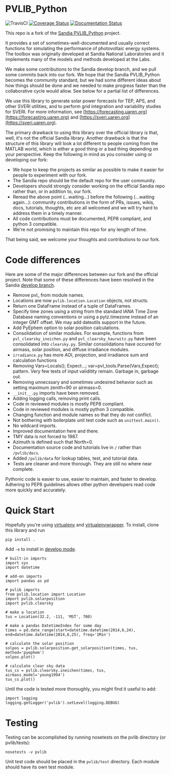 PVLIB_Python
============

![TravisCI](https://travis-ci.org/UARENForecasting/PVLIB_Python.svg)
[![Coverage Status](https://img.shields.io/coveralls/UARENForecasting/PVLIB_Python.svg)](https://coveralls.io/r/UARENForecasting/PVLIB_Python)
[![Documentation Status](https://readthedocs.org/projects/uarenforecasting-pvlib-python/badge/?version=latest)](https://readthedocs.org/projects/uarenforecasting-pvlib-python/?badge=latest)

This repo is a fork of the [Sandia PVLIB_Python](https://github.com/Sandia-Labs/PVLIB_Python) project.

It provides a set of sometimes-well-documented and usually correct functions for simulating the performance of photovoltaic energy systems. The toolbox was originally developed at Sandia National Laboratories and it implements many of the models and methods developed at the Labs. 

We make some contributions to the Sandia develop branch, and we pull some commits back into our fork. We hope that the Sandia PVLIB_Python becomes the community standard, but we had some different ideas about how things should be done and we needed to make progress faster than the collaborative cycle would allow. See below for a partial list of differences. 

We use this library to generate solar power forecasts for TEP, APS, and other SVERI utilities, and to perform grid integration and variability studies for SVERI. For more information, see [https://forecasting.uaren.org](https://forecasting.uaren.org) and [https://sveri.uaren.org](https://sveri.uaren.org).

The primary drawback to using this library over the official library is that, well, it's not the official Sandia library. Another drawback is that the structure of this library will look a lot different to people coming from the MATLAB world, which is either a good thing or a bad thing depending on your perspective. Keep the following in mind as you consider using or developing our fork:

* We hope to keep the projects as similar as possible to make it easier for people to experiment with our fork. 
* The Sandia repo should be the default repo for the user community.
* Developers should strongly consider working on the official Sandia repo rather than, or in addition to, our fork.
* Reread the above point (...waiting...) before the following (...waiting again...): community contributions in the form of PRs, issues, wikis, docs, tutorials, thoughts, etc are all welcomed and we will try hard to address them in a timely manner.
* All code contributions must be documented, PEP8 compliant, and python 3 compatible.
* We're not promising to maintain this repo for any length of time. 

That being said, we welcome your thoughts and contributions to our fork.


Code differences
===============
Here are some of the major differences between our fork and the official project. Note that some of these differences have been resolved in the Sandia [develop branch](https://github.com/Sandia-Labs/PVLIB_Python/tree/develop).

* Remove pvl_ from module names.
* Locations are now ``pvlib.location.Location`` objects, not structs.
* Return one DataFrame instead of a tuple of DataFrames.
* Specify time zones using a string from the standard IANA Time Zone Database naming conventions or using a pytz.timezone instead of an integer GMT offset. We may add dateutils support in the future.
* Add PyEphem option to solar position calculations. 
* Consolidation of similar modules. For example, functions from ``pvl_clearsky_ineichen.py`` and ``pvl_clearsky_haurwitz.py`` have been consolidated into ``clearsky.py``. Similar consolidations have occured for airmass, solar position, and diffuse irradiance modules.
* ``irradiance.py`` has more AOI, projection, and irradiance sum and calculation functions
* Removing Vars=Locals(); Expect...; var=pvl\_tools.Parse(Vars,Expect); pattern. Very few tests of input validitity remain. Garbage in, garbage out.
* Removing unnecssary and sometimes undesired behavior such as setting maximum zenith=90 or airmass=0.
* ``__init__.py`` imports have been removed.
* Adding logging calls, removing print calls.
* Code in reviewed modules is mostly PEP8 compliant.
* Code in reviewed modules is mostly python 3 compatible.
* Changing function and module names so that they do not conflict.
* Not bothering with boilerplate unit test code such as ``unittest.main()``. 
* No wildcard imports.
* Improved documentation here and there.
* TMY data is not forced to 1987.
* Azimuth is defined such that North=0.
* Documentation source code and tutorials live in ``/`` rather than ``/pvlib/docs``.
* Added ``/pvlib/data`` for lookup tables, test, and tutorial data.
* Tests are cleaner and more thorough. They are still no where near complete.

Pythonic code is easier to use, easier to maintain, and faster to develop. Adhering to PEP8 guidelines allows other python developers read code more quickly and accurately. 

Quick Start
============
Hopefully you're using [virtualenv](http://virtualenv.readthedocs.org/en/latest/) and [virtualenvwrapper](http://virtualenvwrapper.readthedocs.org). To install, clone this library and run

```
pip install .
```

Add ``-e`` to install in [develop mode](http://pip.readthedocs.org/en/latest/reference/pip_install.html#editable-installs).

```
# built-in imports
import sys
import datetime

# add-on imports
import pandas as pd

# pvlib imports
from pvlib.location import Location
import pvlib.solarposition
import pvlib.clearsky

# make a location
tus = Location(32.2, -111, 'MST', 700)

# make a pandas DatetimeIndex for some day
times = pd.date_range(start=datetime.datetime(2014,6,24), end=datetime.datetime(2014,6,25), freq='1Min')

# calculate the solar position
solpos = pvlib.solarposition.get_solarposition(times, tus, method='pyephem')
solpos.plot()

# calculate clear sky data
tus_cs = pvlib.clearsky.ineichen(times, tus, airmass_model='young1994')
tus_cs.plot()
```

Until the code is tested more thoroughly, you might find it useful to add:
```
import logging
logging.getLogger('pvlib').setLevel(logging.DEBUG)
```


Testing
============
Testing can be accomplished by running nosetests on the pvlib directory (or pvlib/tests):
```
nosetests -v pvlib
```
Unit test code should be placed in the ``pvlib/test`` directory. Each module should have its own test module. 


